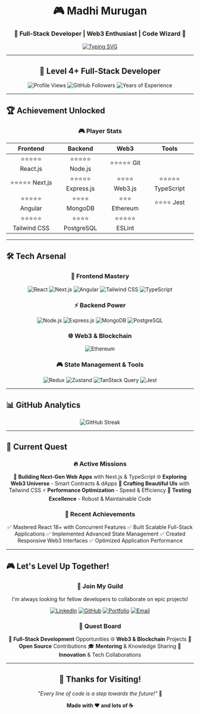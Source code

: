 <div align="center">

# 🎮 Madhi Murugan

### 🚀 Full-Stack Developer | Web3 Enthusiast | Code Wizard 🚀

[![Typing SVG](https://readme-typing-svg.demolab.com?font=Fira+Code&size=25&duration=3000&pause=1000&color=00D4FF&center=true&vCenter=true&width=600&lines=Building+the+Future+with+Code;Web3+%26+Blockchain+Explorer;React+%7C+Next.js+%7C+Angular+Expert;Node.js+%7C+Express+Backend+Master;Tailwind+CSS+%7C+UI%2FUX+Designer)](https://git.io/typing-svg)

</div>

---

<div align="center">

## 🎯 Level 4+ Full-Stack Developer

![Profile Views](https://komarev.com/ghpvc/?username=madhimurugan&style=for-the-badge&color=blueviolet)
![GitHub Followers](https://img.shields.io/github/followers/madhimurugan?style=for-the-badge&color=green)
![Years of Experience](https://img.shields.io/badge/Experience-4%2B%20Years-orange?style=for-the-badge&logo=experience&logoColor=white)

</div>

---

## 🏆 Achievement Unlocked

<div align="center">

### 🎮 Player Stats

|      **Frontend**       |      **Backend**      |     **Web3**      |       **Tools**       |
| :---------------------: | :-------------------: | :---------------: | :-------------------: |
|   ⭐⭐⭐⭐⭐ React.js   |  ⭐⭐⭐⭐⭐ Node.js   |    ⭐⭐⭐⭐⭐ Git     |
|   ⭐⭐⭐⭐⭐ Next.js    | ⭐⭐⭐⭐⭐ Express.js | ⭐⭐⭐⭐ Web3.js  | ⭐⭐⭐⭐⭐ TypeScript |
|   ⭐⭐⭐⭐⭐ Angular    |   ⭐⭐⭐⭐ MongoDB    |  ⭐⭐⭐ Ethereum  |    ⭐⭐⭐⭐ Jest    |
| ⭐⭐⭐⭐⭐ Tailwind CSS |  ⭐⭐⭐⭐ PostgreSQL  |   ⭐⭐⭐⭐⭐ ESLint   |

</div>

---

## 🛠️ Tech Arsenal

<div align="center">

### 🎨 Frontend Mastery

![React](https://img.shields.io/badge/React-20232A?style=for-the-badge&logo=react&logoColor=61DAFB)
![Next.js](https://img.shields.io/badge/Next.js-000000?style=for-the-badge&logo=next.js&logoColor=white)
![Angular](https://img.shields.io/badge/Angular-DD0031?style=for-the-badge&logo=angular&logoColor=white)
![Tailwind CSS](https://img.shields.io/badge/Tailwind_CSS-38B2AC?style=for-the-badge&logo=tailwind-css&logoColor=white)
![TypeScript](https://img.shields.io/badge/TypeScript-007ACC?style=for-the-badge&logo=typescript&logoColor=white)

### ⚡ Backend Power

![Node.js](https://img.shields.io/badge/Node.js-43853D?style=for-the-badge&logo=node.js&logoColor=white)
![Express.js](https://img.shields.io/badge/Express.js-404D59?style=for-the-badge&logo=express&logoColor=white)
![MongoDB](https://img.shields.io/badge/MongoDB-4EA94B?style=for-the-badge&logo=mongodb&logoColor=white)
![PostgreSQL](https://img.shields.io/badge/PostgreSQL-316192?style=for-the-badge&logo=postgresql&logoColor=white)

### 🌐 Web3 & Blockchain

![Ethereum](https://img.shields.io/badge/Ethereum-3C3C3D?style=for-the-badge&logo=ethereum&logoColor=white)

### 🎮 State Management & Tools

![Redux](https://img.shields.io/badge/Redux-593D88?style=for-the-badge&logo=redux&logoColor=white)
![Zustand](https://img.shields.io/badge/Zustand-FF6B6B?style=for-the-badge&logo=zustand&logoColor=white)
![TanStack Query](https://img.shields.io/badge/TanStack_Query-FF4154?style=for-the-badge&logo=react-query&logoColor=white)
![Jest](https://img.shields.io/badge/Jest-323330?style=for-the-badge&logo=Jest&logoColor=white)

</div>

---

## 📊 GitHub Analytics

<div align="center">

![GitHub Streak](https://github-readme-streak-stats.herokuapp.com/?user=MadhiMkOfficial&hide_border=true)

</div>

---

## 🎯 Current Quest

<div align="center">

### 🔥 Active Missions

   🚀 **Building Next-Gen Web Apps** with Next.js & TypeScript
   🌐 **Exploring Web3 Universe** - Smart Contracts & dApps
   🎨 **Crafting Beautiful UIs** with Tailwind CSS
   ⚡ **Performance Optimization** - Speed & Efficiency
   🧪 **Testing Excellence** - Robust & Maintainable Code

### 🏅 Recent Achievements

   ✅ Mastered React 18+ with Concurrent Features
   ✅ Built Scalable Full-Stack Applications
   ✅ Implemented Advanced State Management
   ✅ Created Responsive Web3 Interfaces
   ✅ Optimized Application Performance

</div>

---

## 🎮 Let's Level Up Together!

<div align="center">

### 🤝 Join My Guild

I'm always looking for fellow developers to collaborate on epic projects!

[![LinkedIn](https://img.shields.io/badge/LinkedIn-0077B5?style=for-the-badge&logo=linkedin&logoColor=white)](https://linkedin.com/in/madhimurugan)
[![GitHub](https://img.shields.io/badge/GitHub-100000?style=for-the-badge&logo=github&logoColor=white)](https://github.com/madhimurugan)
[![Portfolio](https://img.shields.io/badge/Portfolio-FF5722?style=for-the-badge&logo=todoist&logoColor=white)](https://madhimurugan.dev)
[![Email](https://img.shields.io/badge/Email-D14836?style=for-the-badge&logo=gmail&logoColor=white)](mailto:madhimurugan@example.com)

### 🌟 Quest Board

   🎯 **Full-Stack Development** Opportunities
   🌐 **Web3 & Blockchain** Projects
   🤝 **Open Source** Contributions
   🎓 **Mentoring** & Knowledge Sharing
   🚀 **Innovation** & Tech Collaborations

</div>

---

<div align="center">

## 🎊 Thanks for Visiting!

_"Every line of code is a step towards the future!"_ 🚀

**Made with ❤️ and lots of ☕**

</div>
